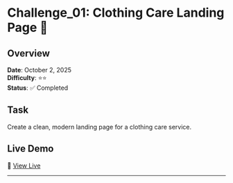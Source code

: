 # Challenge_01: Clothing Care Landing Page 👕

## Overview
**Date**: October 2, 2025  
**Difficulty**: ⭐⭐  
**Status**: ✅ Completed

## Task
Create a clean, modern landing page for a clothing care service.

## Live Demo
🔗 [View Live](your-demo-link)

---
